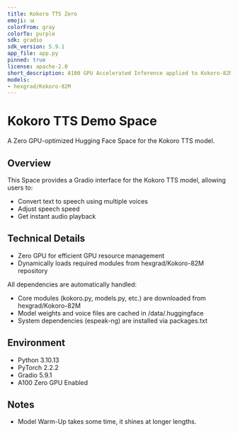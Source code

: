 ```yaml
---
title: Kokoro TTS Zero
emoji: 📊
colorFrom: gray
colorTo: purple
sdk: gradio
sdk_version: 5.9.1
app_file: app.py
pinned: true
license: apache-2.0
short_description: A100 GPU Accelerated Inference applied to Kokoro-82M TTS
models:
- hexgrad/Kokoro-82M
---
```


# Kokoro TTS Demo Space

A Zero GPU-optimized Hugging Face Space for the Kokoro TTS model.

## Overview

This Space provides a Gradio interface for the Kokoro TTS model, allowing users to:
- Convert text to speech using multiple voices
- Adjust speech speed
- Get instant audio playback

## Technical Details

- Zero GPU for efficient GPU resource management
- Dynamically loads required modules from hexgrad/Kokoro-82M repository

All dependencies are automatically handled:
- Core modules (kokoro.py, models.py, etc.) are downloaded from hexgrad/Kokoro-82M
- Model weights and voice files are cached in /data/.huggingface
- System dependencies (espeak-ng) are installed via packages.txt

## Environment

- Python 3.10.13
- PyTorch 2.2.2
- Gradio 5.9.1
- A100 Zero GPU Enabled



## Notes
- Model Warm-Up takes some time, it shines at longer lengths. 
